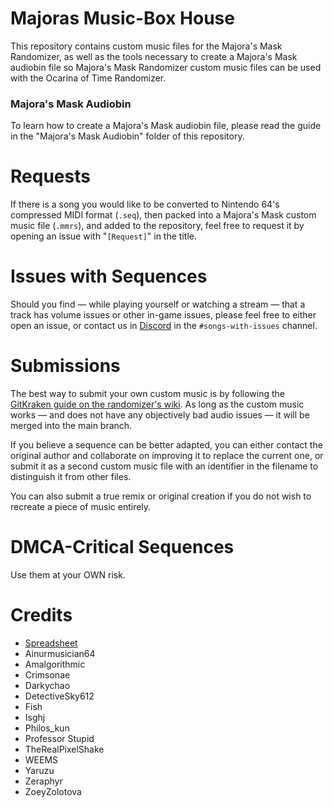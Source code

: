 # Majoras Music-Box House 

This repository contains custom music files for the Majora's Mask Randomizer, as well as the tools necessary to create a Majora's Mask audiobin file so Majora's Mask Randomizer custom music files can be used with the Ocarina of Time Randomizer.

### Majora's Mask Audiobin
To learn how to create a Majora's Mask audiobin file, please read the guide in the "Majora's Mask Audiobin" folder of this repository.

# Requests
If there is a song you would like to be converted to Nintendo 64's compressed MIDI format (`.seq`), then packed into a Majora's Mask custom music file (`.mmrs`), and added to the repository, feel free to request it by opening an issue with "`[Request]`" in the title.

# Issues with Sequences
Should you find — while playing yourself or watching a stream — that a track has volume issues or other in-game issues, please feel free to either open an issue, or contact us in [Discord](https://discord.gg/EVpd499gkS) in the `#songs-with-issues` channel.


# Submissions
The best way to submit your own custom music is by following the [GitKraken guide on the randomizer's wiki](https://wiki.ootrandomizer.com/index.php?title=GitKraken). As long as the custom music works — and does not have any objectively bad audio issues — it will be merged into the main branch.

If you believe a sequence can be better adapted, you can either contact the original author and collaborate on improving it to replace the current one, or submit it as a second custom music file with an identifier in the filename to distinguish it from other files.

You can also submit a true remix or original creation if you do not wish to recreate a piece of music entirely.


# DMCA-Critical Sequences
Use them at your OWN risk.

# Credits 
- [Spreadsheet](https://docs.google.com/spreadsheets/d/1Yvgjex502cB_dVvvZm0a88aGL4WNFOm-5XvEbZLkWqI/edit)
- Ainurmusician64
- Amalgorithmic
- Crimsonae
- Darkychao
- DetectiveSky612
- Fish
- Isghj
- Philos_kun
- Professor Stupid
- TheRealPixelShake
- WEEMS
- Yaruzu
- Zeraphyr
- ZoeyZolotova

